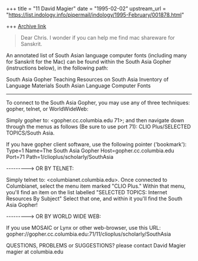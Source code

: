 +++
title = "11 David Magier"
date = "1995-02-02"
upstream_url = "https://list.indology.info/pipermail/indology/1995-February/001878.html"

+++
[Archive link](https://list.indology.info/pipermail/indology/1995-February/001878.html)

> Dear Chris. I wonder if you can help me find mac shareware for
> Sanskrit.

An annotated list of South Asian language computer fonts (including many for
Sanskrit for the Mac) can be found within the South Asia Gopher (instructions
below), in the following path: 

  South Asia Gopher
    Teaching Resources on South Asia
      Inventory of Language Materials
        South Asian Language Computer Fonts

----
To connect to the South Asia Gopher, you may use any of three
techniques: gopher, telnet, or WorldWideWeb:


Simply gopher to: <gopher.cc.columbia.edu 71>; and then navigate down
through the menus as follows (Be sure to use port 71):
CLIO Plus/SELECTED TOPICS/South Asia.

If you have gopher client software, use the following pointer ('bookmark'):
	Type=1
	Name=The South Asia Gopher
	Host=gopher.cc.columbia.edu
	Port=71
	Path=1/clioplus/scholarly/SouthAsia

---------> OR BY TELNET:

Simply telnet to: <columbianet.columbia.edu>. Once connected to
Columbianet, select the menu item marked "CLIO Plus." Within that menu,
you'll find an item on the list labelled "SELECTED TOPICS: Internet
Resources By Subject" Select that one, and within it you'll find the South
Asia Gopher! 

---------> OR BY WORLD WIDE WEB:

If you use MOSAIC or Lynx or other web-browser, use this URL: 
     gopher://gopher.cc.columbia.edu:71/11/clioplus/scholarly/SouthAsia

QUESTIONS, PROBLEMS or SUGGESTIONS?
please contact David Magier                 magier at columbia.edu





